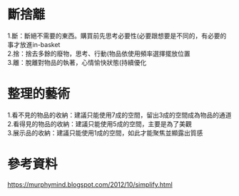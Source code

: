 # 斷捨離  
1.斷：斷絕不需要的東西。購買前先思考必要性(必要跟想要是不同的，有必要的事才放進in-basket  
2.捨：捨去多餘的廢物，思考、行動(物品依使用頻率選擇擺放位置   
3.離：脫離對物品的執著，心情愉快狀態(持續優化  

# 整理的藝術  
1.看不見的物品的收納：建議只能使用7成的空間，留出3成的空間成為物品的通道  
2.看得見的物品的收納：建議只能使用5成的空間，主要是為了美觀  
3.展示品的收納：建議只能使用1成的空間，如此才能聚焦並顯露出質感  

# 參考資料  
https://murphymind.blogspot.com/2012/10/simplify.html  
